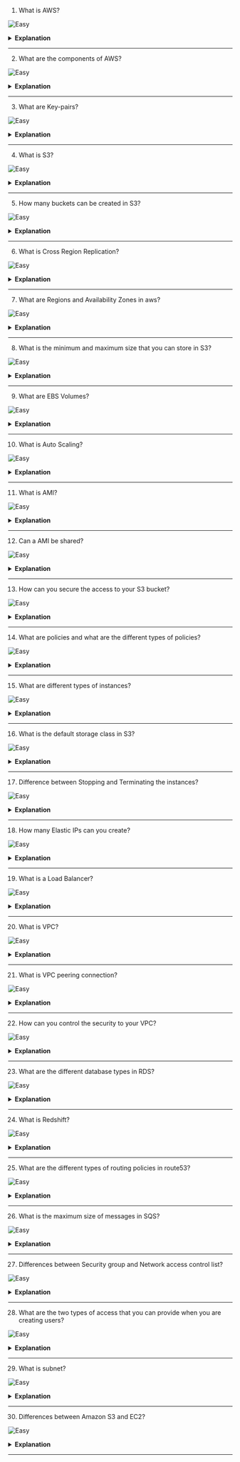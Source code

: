 1. What is AWS?

![Easy](<https://github.com/revaturelabs/interviewquestions/blob/dev/ComplexityTags/simple%20(2).svg>)

<details>
<summary> <b>Explanation</b> </summary>

<blockquote>

- AWS stands for Amazon Web Services. It is a service which is provided by the Amazon that uses distributed IT infrastructure to provide different IT resources on demand. It provides different services such as an infrastructure as a service, platform as a service, and software as a service.

</blockquote>

</details>

---

2. What are the components of AWS?

![Easy](<https://github.com/revaturelabs/interviewquestions/blob/dev/ComplexityTags/simple%20(2).svg>)

<details>
<summary> <b>Explanation</b> </summary>

<blockquote>

- The following are the main components of AWS are:
  - Simple Storage Service: S3 is a service of aws that stores the files. It is object-based storage, i.e., you can store the images, word files, pdf files, etc. The size of the file that can be stored in S3 is from 0 Bytes to 5 TB. It is an unlimited storage medium, i.e., you can store the data as much you want. S3 contains a bucket which stores the files. A bucket is like a folder that stores the files. It is a universal namespace, i.e., name must be unique globally. Each bucket must have a unique name to generate the unique DNS address.
    o Elastic Compute Cloud: Elastic Compute Cloud is a web service that provides resizable compute capacity in the cloud. You can scale the compute capacity up and down as per the computing requirement changes. It changes the economics of computing by allowing you to pay only for the resources that you actually use.
    o Elastic Block Store: It provides a persistent block storage volume for use with EC2 instances in aws cloud. EBS volume is automatically replicated within its availability zone to prevent the component failure. It offers high durability, availability, and low-latency performance required to run your workloads.
    o CloudWatch: It is a service which is used to monitor all the AWS resources and applications that you run in real time. It collects and tracks the metrics that measure your resources and applications. If you want to know about the CloudWatch in detail, then click on the below link: Click here
    o Identity Access Management: It is a service of aws used to manage users and their level of access to the aws management console. It is used to set users, permissions, and roles. It allows you to grant permission to the different parts of the aws platform. If you want to know about the IAM, then click the below link: Click here
    o Simple Email Service: Amazon Simple Email Service is a cloud-based email sending service that helps digital marketers and application developers to send marketing, notification, and transactional emails. This service is very reliable and cost-effective for the businesses of all the sizes that want to keep in touch with the customers.
    o Route53: It is a highly available and scalable DNS (Domain Name Service) service. It provides a reliable and cost-effective way for the developers and businesses to route end users to internet applications by translating domain names into numeric IP addresses.

</blockquote>

</details>

---

3. What are Key-pairs?

![Easy](<https://github.com/revaturelabs/interviewquestions/blob/dev/ComplexityTags/simple%20(2).svg>)

<details>
<summary> <b>Explanation</b> </summary>

<blockquote>

- An Amazon EC2 uses public key cryptography which is used to encrypt and decrypt the login information. In public key cryptography, the public key is used to encrypt the information while at the receiver's side, a private key is used to decrypt the information. The combination of a public key and the private key is known as key-pairs. Key-pairs allows you to access the instances securely.

</blockquote>

</details>

---

4. What is S3?

![Easy](<https://github.com/revaturelabs/interviewquestions/blob/dev/ComplexityTags/simple%20(2).svg>)

<details>
<summary> <b>Explanation</b> </summary>

<blockquote>

- S3 is a storage service in aws that allows you to store the vast amount of data

</blockquote>

</details>

---

5. How many buckets can be created in S3?

![Easy](<https://github.com/revaturelabs/interviewquestions/blob/dev/ComplexityTags/simple%20(2).svg>)

<details>
<summary> <b>Explanation</b> </summary>

<blockquote>

- By default, you can create up to 100 buckets

</blockquote>

</details>

---

6. What is Cross Region Replication?

![Easy](<https://github.com/revaturelabs/interviewquestions/blob/dev/ComplexityTags/simple%20(2).svg>)

<details>
<summary> <b>Explanation</b> </summary>

<blockquote>

- Cross Region Replication is a service available in aws that enables to replicate the data from one bucket to another bucket which could be in a same or different region. It provides asynchronous copying of objects, i.e., objects are not copied immediately.

</blockquote>

</details>

---

7. What are Regions and Availability Zones in aws?

![Easy](<https://github.com/revaturelabs/interviewquestions/blob/dev/ComplexityTags/simple%20(2).svg>)

<details>
<summary> <b>Explanation</b> </summary>

<blockquote>

- Regions: A region is a geographical area which consists of 2 or more availability zones. A region is a collection of data centers which are completely isolated from other regions.

- Availability zones: An Availability zone is a data center that can be somewhere in the country or city. Data center can have multiple servers, switches, firewalls, load balancing. The things through which you can interact with the cloud reside inside the Data center.

</blockquote>

</details>

---

8. What is the minimum and maximum size that you can store in S3?

![Easy](<https://github.com/revaturelabs/interviewquestions/blob/dev/ComplexityTags/simple%20(2).svg>)

<details>
<summary> <b>Explanation</b> </summary>

<blockquote>

- The minimum size of an object that you can store in S3 is 0 bytes and the maximum size of an object that you can store in S3 is 5 TB.

</blockquote>

</details>

---

9. What are EBS Volumes?

![Easy](<https://github.com/revaturelabs/interviewquestions/blob/dev/ComplexityTags/simple%20(2).svg>)

<details>
<summary> <b>Explanation</b> </summary>

<blockquote>

- Elastic Block Store is a service that provides a persistent block storage volume for use with EC2 instances in aws cloud. EBS volume is automatically replicated within its availability zone to prevent from the component failure. It offers high durability, availability, and low-latency performance required to run your workloads.

</blockquote>

</details>

---

10. What is Auto Scaling?

![Easy](<https://github.com/revaturelabs/interviewquestions/blob/dev/ComplexityTags/simple%20(2).svg>)

<details>
<summary> <b>Explanation</b> </summary>

<blockquote>

- Auto Scaling is a feature in aws that automatically scales the capacity to maintain steady and predictable performance. While using auto scaling, you can scale multiple resources across multiple services in minutes. If you are already using Amazon EC2 Auto- scaling, then you can combine Amazon EC2 Auto-Scaling with the Auto-Scaling to scale additional resources for other AWS services.

  Benefits of Auto Scaling
  o Setup Scaling Quickly:
  It sets the target utilization levels of multiple resources in a single interface. You can see the average utilization level of multiple resources in the same console, i.e., you do not have to move to the different console.
  o Make Smart Scaling Decisions:
  It makes the scaling plans that automate how different resources respond to the changes. It optimizes the availability and cost. It automatically creates the scaling policies and sets the targets based on your preference. It also monitors your application and automatically adds or removes the capacity based on the requirements.
  o Automatically maintain performance:
  Auto Scaling automatically optimize the application performance and availability even when the workloads are unpredictable. It continuously monitors your application to maintain the desired performance level. When demand rises, then Auto Scaling automatically scales the resources.

</blockquote>

</details>

---

11. What is AMI?

![Easy](<https://github.com/revaturelabs/interviewquestions/blob/dev/ComplexityTags/simple%20(2).svg>)

<details>
<summary> <b>Explanation</b> </summary>

<blockquote>

- AMI stands for Amazon Machine Image. It is a virtual image used to create a virtual machine within an EC2 instance.

</blockquote>

</details>

---

12. Can a AMI be shared?

![Easy](<https://github.com/revaturelabs/interviewquestions/blob/dev/ComplexityTags/simple%20(2).svg>)

<details>
<summary> <b>Explanation</b> </summary>

<blockquote>

- Yes, an AMI can be shared.

</blockquote>

</details>

---

13. How can you secure the access to your S3 bucket?

![Easy](<https://github.com/revaturelabs/interviewquestions/blob/dev/ComplexityTags/simple%20(2).svg>)

<details>
<summary> <b>Explanation</b> </summary>

<blockquote>

- S3 bucket can be secured in two ways:

o ACL (Access Control List):
ACL is used to manage the access of resources to buckets and objects. An object of each bucket is associated with ACL. It defines which AWS accounts have granted access and the type of access. When a user sends the request for a resource, then its corresponding ACL will be checked to verify whether the user has granted access to the resource or not.

    When you create a bucket, then Amazon S3 creates a default ACL which provides a full control over the AWS resources.

o Bucket Policies
Bucket policies are only applied to S3 bucket. Bucket policies define what actions are allowed or denied. Bucket policies are attached to the bucket not to an S3 object but the permissions define in the bucket policy are applied to all the objects in S3 bucket.

    The following are the main elements of Bucket policy:

    o	Sid: A Sid determines what the policy will do. For example, if an action that needs to be performed is adding a new user to an Access Control List (ACL), then the Sid would be AddCannedAcl. If the policy is defined to evaluate IP addresses, then the Sid would be IPAllow.

    o	Effect: An effect defines an action after applying the policy. The action could be either to allow an action or to deny an action.

    o	Principal: A Principal is a string that determines to whom the policy is applied. If we set the principal string as '*', then the policy is applied to everyone, but it is also possible that you can specify individual AWS account.

    o	Action: An Action is what happens when the policy is applied. For example, s3:Getobject is an action that allows to read object data.

    o	Resource: The Resource is a S3 bucket to which the statement is applied. You cannot enter a simply bucket name, you need to specify the bucket name in a specific format. For example, the bucket name is javatpoint-bucket, then the resource would be written as "arn:aws:s3""javatpoint-bucket/*".

</blockquote>

</details>

---

14. What are policies and what are the different types of policies?

![Easy](<https://github.com/revaturelabs/interviewquestions/blob/dev/ComplexityTags/simple%20(2).svg>)

<details>
<summary> <b>Explanation</b> </summary>

<blockquote>

- Policy is an object which is associated with a resource that defines the permissions. AWS evaluate these policies when user makes a request. Permissions in the policy determine whether to allow or to deny an action. Policies are stored in the form of a JSON documents.

AWS supports six types of policies:
o Identity-based policies
o Resource-based policies
o Permissions boundaries
o Organizations SCPs
o Access Control Lists
o Session policies
  
![AWS policies](https://user-images.githubusercontent.com/110088496/194527269-0253981a-25fe-44bb-bcd0-6827827c99e0.png)
  
o Identity-based policies: Identity-based policies are the permissions stored in the form of JSON format. This policy can be attached to an identity user, group of users or role. It determines the actions that the users can perform, on which resources, and under what conditions.

Identity-based policies are further classified into two categories:

o Managed Policies: Managed Policies are the identity-based policies which can be attached to multiple users, groups or roles. There are two types of managed policies:

o AWS Managed Policies
AWS Managed Policies are the policies created and managed by AWS. If you are using the policies first time, then we recommend you to use AWS Managed Policies.

o Custom Managed Policies
Custom Managed Policies are the identity-based policies created by user. It provides more precise control over the policies than AWS Managed Policies.

o Inline Policies
Inline Policies are the policies created and managed by user. These policies are encapsulated directly into a single user, group or a role.

o Resource-Based Policies
Resource-based policies are the policies which are attached to the resource such as S3 bucket. Resource-based policies define the actions that can be performed on the resource and under what condition, these policies can be applied.

o Permissions boundaries
Permissions boundaries are the maximum permissions that identity-based policy can grant to the entity.

o Service Control Policies (SCPs)
Service Control Policies are the policies defined in a JSON format that specify the maximum permissions for an organization. If you enable all the features in an Organization, then you can apply Service Control Policies to any or all of your AWS accounts. SCP can limit the permission on entities in member accounts as well as AWS root user account.

o Access Control Lists (ACLs)
ACL defines the control that which principals in another AWS account can access the resource. ACLs cannot be used to control the access of a principal in a different AWS account. It is the only policy type which does not have the JSON policy document format.

</blockquote>

</details>

---

15. What are different types of instances?

![Easy](<https://github.com/revaturelabs/interviewquestions/blob/dev/ComplexityTags/simple%20(2).svg>)

<details>
<summary> <b>Explanation</b> </summary>

<blockquote>

- Following are the different types of instances:

o General Purpose Instance type
General purpose instances are the instances mainly used by the companies. There are two types of General Purpose instances: Fixed performance (eg. M3 and M4) and Burstable performance (eg. T2). Some of the sectors use this instance such as Development environments, build servers, code repositories, low traffic websites and web applications, micro-services, etc.

Following are the General Purpose Instances:

o T2 instances: T2 instances are the instances that receive CPU credits when they are sitting idle and they use the CPU credits when they are active. These instances do not use the CPU very consistently, but it has the ability to burst to a higher level when required by the workload.

o M4 instances: M4 instances are the latest version of General purpose instances. These instances are the best choice for managing memory and network resources. They are mainly used for the applications where demand for the micro-servers is high.

o M3 instances: M3 instance is a prior version of M4. M4 instance is mainly used for data processing tasks which require additional memory, caching fleets, running backend servers for SAP and other enterprise applications.

o Compute Optimized Instance type
Compute Optimized Instance type consists of two instance types: C4 and C3.

o C3 instance: C3 instances are mainly used for those applications which require very high CPU usage. These instances are mainly recommended for those applications that require high computing power as these instances offer high performing processors.

o C4 instance: C4 instance is the next version of C3 instance. C4 instance is mainly used for those applications that require high computing power. It consists of Intel E5-2666 v3 processor and use Hardware virtualization. According to the AWS specifications, C4 instances can run at a speed of 2.9 GHz, and can reach to a clock speed of 3.5 GHz.

o GPU Instances
GPU instances consist of G2 instances which are mainly used for gaming applications that require heavy graphics and 3D application data streaming. It consists of a high-performance NVIDIA GPU which is suitable for audio, video, 3D imaging, and graphics streaming kinds of applications. To run the GPU instances, NVIDIA drivers must be installed.

o Memory Optimized Instances
Memory Optimized Instances consists of R3 instances which are designed for memory- intensive applications. R3 instance consists of latest Intel Xeon lvy Bridge processor. R3 instance can sustain a memory bandwidth of 63000 MB/sec. R3 instance offers a high- performance databases, In memory analytics, and distributed memory caches.

o Storage Optimized Instances
Storage Optimized Instances consist of two types of instances: I2 and D2 instances.

o I2 instance: It provides heavy SSD which is required for the sequential read, and write access to a large data sets. It also provides random I/O operations to your applications. It is best suited for the applications such as high-frequency online transaction processing systems, relational databases, NoSQL databases, Cache for in-memory databases, Data warehousing applications and Low latency Ad- Tech serving applications.

o D2 instance: D2 instance is a dense storage instance which consists of a high-frequency Intel Xeon E5-2676v3 processors, HDD storage, High disk throughput.

</blockquote>

</details>

---

16. What is the default storage class in S3?

![Easy](<https://github.com/revaturelabs/interviewquestions/blob/dev/ComplexityTags/simple%20(2).svg>)

<details>
<summary> <b>Explanation</b> </summary>

<blockquote>

- The default storage class is Standard Frequently Accessed.

</blockquote>

</details>

---

17. Difference between Stopping and Terminating the instances?

![Easy](<https://github.com/revaturelabs/interviewquestions/blob/dev/ComplexityTags/simple%20(2).svg>)

<details>
<summary> <b>Explanation</b> </summary>

<blockquote>

- Stopping: You can stop an EC2 instance and stopping an instance means shutting down the instance. Its corresponding EBS volume is still attached to an EC2 instance, so you can restart the instance as well.

- Terminating: You can also terminate the EC2 instance and terminating an instance means you are removing the instance from your AWS account. When you terminate an instance, then its corresponding EBS is also removed. Due to this reason, you cannot restart the EC2 instance.

</blockquote>

</details>

---

18. How many Elastic IPs can you create?

![Easy](<https://github.com/revaturelabs/interviewquestions/blob/dev/ComplexityTags/simple%20(2).svg>)

<details>
<summary> <b>Explanation</b> </summary>

<blockquote>

- 5 elastic IP addresses that you can create per AWS account per region.

</blockquote>

</details>

---

19. What is a Load Balancer?

![Easy](<https://github.com/revaturelabs/interviewquestions/blob/dev/ComplexityTags/simple%20(2).svg>)

<details>
<summary> <b>Explanation</b> </summary>

<blockquote>

- Load Balancer is a virtual machine that balances your web application load that could be Http or Https traffic that you are getting in. It balances a load of multiple servers so that no web server gets overwhelmed.

</blockquote>

</details>

---

20. What is VPC?

![Easy](<https://github.com/revaturelabs/interviewquestions/blob/dev/ComplexityTags/simple%20(2).svg>)

<details>
<summary> <b>Explanation</b> </summary>

<blockquote>

- VPC stands for Virtual Private Cloud. It is an isolated area of the AWS cloud where you can launch AWS resources in a virtual network that you define. It provides a complete control on your virtual networking environment such as selection of an IP address, creation of subnets, configuration of route tables and network gateways.

</blockquote>

</details>

---

21. What is VPC peering connection?

![Easy](<https://github.com/revaturelabs/interviewquestions/blob/dev/ComplexityTags/simple%20(2).svg>)

<details>
<summary> <b>Explanation</b> </summary>

<blockquote>

- A VPC peering connection is a networking connection that allows you to connect one VPC with another VPC through a direct network route using private IP addresses.
- By using VPC peering connection, instances in different VPC can communicate with each other as if they were in the same network.
- You can peer VPCs in the same account as well as with the different AWS account

</blockquote>

</details>

---

22. How can you control the security to your VPC?

![Easy](<https://github.com/revaturelabs/interviewquestions/blob/dev/ComplexityTags/simple%20(2).svg>)

<details>
<summary> <b>Explanation</b> </summary>

<blockquote>

- You can control the security to your VPC in two ways:

  o Security Groups
  It acts as a virtual firewall for associated EC2 instances that control both inbound and outbound traffic at the instance level. To know more about Security Groups.

  o Network access control lists (NACL)
  It acts as a firewall for associated subnets that control both inbound and outbound traffic at the subnet level. To know more about NACL

</blockquote>

</details>

---

23. What are the different database types in RDS?

![Easy](<https://github.com/revaturelabs/interviewquestions/blob/dev/ComplexityTags/simple%20(2).svg>)

<details>
<summary> <b>Explanation</b> </summary>

<blockquote>

- Following are the different database types in RDS:
  o Amazon Aurora
  It is a database engine developed in RDS. Aurora database can run only on AWS infrastructure not like MySQL database which can be installed on any local device. It is a MySQL compatible relational database engine that combines the speed and availability of traditional databases with the open source database.

  o Postgre SQL
  PostgreSQL is an open source relational database for many developers and startups.
  It is easy to set up, operate, and can also scale PostgreSQL deployments in the cloud.
  You can also scale PostgreSQL deployments in minutes with cost-efficient.
  PostgreSQL database manages time-consuming administrative tasks such as PostgreSQL software installation, storage management, and backups for disaster recovery.

  o MySQL
  It is an open source relational database.
  It is easy to set up, operate, and can also scale MySQL deployments in the cloud.
  By using Amazon RDS, you can deploy scalable MySQL servers in minutes with cost-efficient.

  o MariaDB
  It is an open source relational database created by the developers of MySQL.
  It is easy to set up, operate, and can also scale MariaDB server deployments in the cloud.
  By using Amazon RDS, you can deploy scalable MariaDB servers in minutes with cost-efficient.
  It frees you from managing administrative tasks such as backups, software patching, monitoring, scaling and replication.

  o Oracle
  It is a relational database developed by Oracle.
  It is easy to set up, operate, and can also scale Oracle database deployments in the cloud.
  You can deploy multiple editions of Oracle in minutes with cost-efficient.
  It frees you from managing administrative tasks such as backups, software patching, monitoring, scaling and replication.
  You can run Oracle under two different licensing models: "License Included" and "Bring Your Own License (BYOL)". In License Included service model, you do need have to purchase the Oracle license separately as it is already licensed by AWS. In this model, pricing starts at $0.04 per hour. If you already have purchased the Oracle license, then you can use the BYOL model to run Oracle databases in Amazon RDS with pricing starts at $0.025 per hour.

  o SQL Server

  SQL Server is a relational database developed by Microsoft.
  It is easy to set up, operate, and can also scale SQL Server deployments in the cloud.
  You can deploy multiple editions of SQL Server in minutes with cost-efficient.
  It frees you from managing administrative tasks such as backups, software patching, monitoring, scaling and replication.

</blockquote>

</details>

---

24. What is Redshift?

![Easy](<https://github.com/revaturelabs/interviewquestions/blob/dev/ComplexityTags/simple%20(2).svg>)

<details>
<summary> <b>Explanation</b> </summary>

<blockquote>

- Redshift is a fast, powerful, scalable and fully managed data warehouse service in the cloud.
- It provides ten times faster performance than other data warehouse by using machine learning, massively parallel query execution, and columnar storage on high-performance disk.
- You can run petabytes of data in Redshift datawarehouse and exabytes of data in your data lake built on Amazon S3.

</blockquote>

</details>

---

25. What are the different types of routing policies in route53?

![Easy](<https://github.com/revaturelabs/interviewquestions/blob/dev/ComplexityTags/simple%20(2).svg>)

<details>
<summary> <b>Explanation</b> </summary>

<blockquote>

- Following are the different types of routing policies in route53:

- Simple Routing Policy

  Simple Routing Policy is a simple round-robin policy which is applied to a single resource doing the function for the domain, For example, web server is sending the content to a website where web server is a single resource.
  It responds to DNS queries based on the values present in the resource.

- Weighted Routing Policy

  Weighted Routing Policy allows you to route the traffic to different resources in specified proportions. For example, 75% in one server, and 25% in another server.
  Weights can be assigned in the range from 0 to 255.

  Weight Routing policy is applied when there are multiple resources accessing the same function. For example, web servers accessing the same website. Each web server will be given a unique weight number.

  Weighted Routing Policy associates the multiple resources to a single DNS name.

- Latency-based Routing Policy
  Latent-based Routing Policy allows Route53 to respond to the DNS query at which data center gives the lowest latency.
  Latency-based Routing policy is used when there are multiple resources accessing the same domain. Route53 will identify the resource that provides the fastest response with lowest latency.

- Failover Routing Policy
- Geolocation Routing Policy

</blockquote>

</details>

---

26. What is the maximum size of messages in SQS?

![Easy](<https://github.com/revaturelabs/interviewquestions/blob/dev/ComplexityTags/simple%20(2).svg>)

<details>
<summary> <b>Explanation</b> </summary>

<blockquote>

- The maximum size of message in SQS IS 256 KB.

</blockquote>

</details>

---

27. Differences between Security group and Network access control list?

![Easy](<https://github.com/revaturelabs/interviewquestions/blob/dev/ComplexityTags/simple%20(2).svg>)

<details>
<summary> <b>Explanation</b> </summary>

<blockquote>

| **Security Group**                                                                                                                                                                                                                   | **NACL (Network Access Control List)**                                                                                                                                                                                                                                    |
| ------------------------------------------------------------------------------------------------------------------------------------------------------------------------------------------------------------------------------------ | ------------------------------------------------------------------------------------------------------------------------------------------------------------------------------------------------------------------------------------------------------------------------- |
| It supports only allow rules, and by default, all the rules are denied. You cannot deny the rule for establishing a connection.                                                                                                      | It supports both allow and deny rules, and by default, all the rules are denied. You need to add the rule which you can either allow or deny it.                                                                                                                          |
| It is a stateful means that any changes made in the inbound rule will be automatically reflected in the outbound rule. For example, If you are allowing an incoming port 80, then you also have to add the outbound rule explicitly. | It is a stateless means that any changes made in the inbound rule will not reflect the outbound rule, i.e., you need to add the outbound rule separately. For example, if you add an inbound rule port number 80, then you also have to explicitly add the outbound rule. |
| It is associated with an EC2 instance.                                                                                                                                                                                               | It is associated with a subnet.                                                                                                                                                                                                                                           |
| All the rules are evaluated before deciding whether to allow the traffic.                                                                                                                                                            | Rules are evaluated in order, starting from the lowest number.                                                                                                                                                                                                            |
| Security Group is applied to an instance only when you specify a security group while launching an instance.                                                                                                                         | NACL has applied automatically to all the instances which are associated with an instance.                                                                                                                                                                                |
| It is the first layer of defense.                                                                                                                                                                                                    | It is the second layer of defense.                                                                                                                                                                                                                                        |

</blockquote>

</details>

---

28. What are the two types of access that you can provide when you are creating users?

![Easy](<https://github.com/revaturelabs/interviewquestions/blob/dev/ComplexityTags/simple%20(2).svg>)

<details>
<summary> <b>Explanation</b> </summary>

<blockquote>

- There are two types of access:

  - Console Access
    If the user wants to use the Console Access, a user needs to create a password to login in an AWS account.

  - Programmatic access
    If you use the Programmatic access, an IAM user need to make an API calls. An API call can be made by using the AWS CLI. To use the AWS CLI, you need to create an access key ID and secret access key.

</blockquote>

</details>

---

29. What is subnet?

![Easy](<https://github.com/revaturelabs/interviewquestions/blob/dev/ComplexityTags/simple%20(2).svg>)

<details>
<summary> <b>Explanation</b> </summary>

<blockquote>

- When large section of IP address is divided into smaller units is known as subnet.
![Subnet](https://user-images.githubusercontent.com/110088496/194527648-c1ac304a-84c0-457f-8940-f581216d9c97.png)

- A Virtual Private Cloud (VPC) is a virtual network provided to your AWS account. When you create a virtual cloud, you need to specify the IPv4 addresses which is in the form of CIDR block. After creating a VPC, you need to create the subnets in each availability zone. Each subnet has a unique ID. When launching instances in each availability zone, it will protect your applications from the failure of a single location.

</blockquote>

</details>

---

30. Differences between Amazon S3 and EC2?

![Easy](<https://github.com/revaturelabs/interviewquestions/blob/dev/ComplexityTags/simple%20(2).svg>)

<details>
<summary> <b>Explanation</b> </summary>

<blockquote>

S3

- It is a storage service where it can store any amount of data.
- It consists of a REST interface and uses secure HMAC-SHA1 authentication keys.

EC2

- It is a web service used for hosting an application.
- It is a virtual machine which can run either Linux or Windows and can also run the applications such as PHP, Python, Apache or other databases.

</blockquote>

</details>

---
